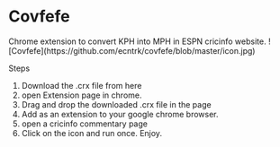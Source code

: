 <h1>Covfefe</h1>
Chrome extension to convert KPH into MPH in ESPN cricinfo website.
![Covfefe](https://github.com/ecntrk/covfefe/blob/master/icon.jpg)

Steps 
1. Download the .crx file from here
2. open Extension page in chrome.
3. Drag and drop the downloaded .crx file in the page
4. Add as an extension to your google chrome browser. 
5. open a cricinfo commentary page 
6. Click on the icon and run once. Enjoy.

